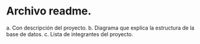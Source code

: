 # Archivo readme.
a. Con descripción del proyecto.
b. Diagrama que explica la estructura de la base de datos.
c. Lista de integrantes del proyecto.
